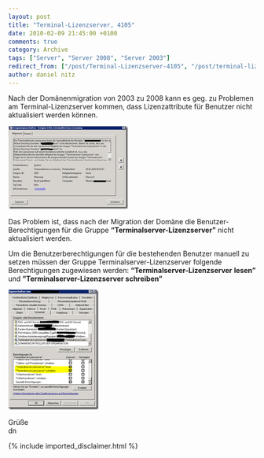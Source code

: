 ```yaml
---
layout: post
title: "Terminal-Lizenzserver, 4105"
date: 2010-02-09 21:45:00 +0100
comments: true
category: Archive
tags: ["Server", "Server 2008", "Server 2003"]
redirect_from: ["/post/Terminal-Lizenzserver-4105", "/post/terminal-lizenzserver-4105"]
author: daniel nitz
---
```

<!-- more -->
<p>Nach der Domänenmigration von 2003 zu 2008 kann es geg. zu Problemen am Terminal-Lizenzserver kommen, dass Lizenzattribute für Benutzer nicht aktualisiert werden können.</p>  <p><a href="/assets/archive/image_96.png" target="_blank"><img style="border-bottom: 0px; border-left: 0px; display: inline; border-top: 0px; border-right: 0px" title="image" border="0" alt="image" src="/assets/archive/image_thumb_96.png" width="244" height="169" /></a> </p>  <p>Das Problem ist, dass nach der Migration der Domäne die Benutzer-Berechtigungen für die Gruppe <strong>“Terminalserver-Lizenzserver”</strong> nicht aktualisiert werden.</p>  <p>Um die Benutzerberechtigungen für die bestehenden Benutzer manuell zu setzen müssen der Gruppe Terminalserver-Lizenzserver folgende Berechtigungen zugewiesen werden: <strong>“Terminalserver-Lizenzserver</strong> <strong>lesen” </strong>und <strong>”Terminalserver-Lizenzserver schreiben” </strong></p>  <p><a href="/assets/archive/image_97.png" target="_blank"><img style="border-bottom: 0px; border-left: 0px; display: inline; border-top: 0px; border-right: 0px" title="image" border="0" alt="image" src="/assets/archive/image_thumb_97.png" width="184" height="244" /></a> </p>  <p>Grüße   <br />dn</p>
{% include imported_disclaimer.html %}
